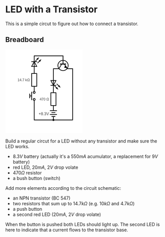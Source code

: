 # LED with a Transistor

This is a simple circut to figure out how to connect a transistor.

## Breadboard

[![LED with a button and a Transistor](./circuit.png)](https://www.circuit-diagram.org/editor/)

Build a regular circut for a LED without any transistor and make sure the LED works.
 * $8.3V$ battery (actually it's a $550mA$ acumulator, a replacement for $9V$ battery)
 * red LED, $20mA$, $2V$ drop volate
 * $470\Omega$ resistor
 * a bush button (switch)

Add more elements according to the circuit schematic:
 * an NPN transistor (BC 547)
 * two resistors that sum up to $14.7k\Omega$ (e.g. $10k\Omega$ and $4.7k\Omega$)
 * a push button
 * a second red LED ($20mA$, $2V$ drop volate)

When the button is pushed both LEDs should light up.
The second LED is here to indicate that a current flows to
the transistor base.
